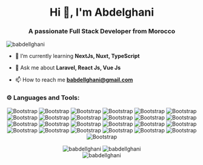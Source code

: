 <h1 align="center">Hi 👋, I'm Abdelghani</h1>
<h3 align="center">A passionate Full Stack Developer from Morocco</h3>

<p align="left"> <img src="https://komarev.com/ghpvc/?username=babdellghani&label=Profile%20views&color=0e75b6&style=flat" alt="babdellghani" /> </p>

- 🌱 I’m currently learning **NextJs, Nuxt, TypeScript**

- 💬 Ask me about **Laravel, React Js, Vue Js**

- 📫 How to reach me **babdellghani@gmail.com**


### ⚙️ Languages and Tools:

<div align="center">

![Bootstrap](https://img.shields.io/badge/-HTML5-05122A?style=flat-square&logo=HTML5&color=353535) ![Bootstrap](https://img.shields.io/badge/-CSS3-05122A?style=flat-square&logo=CSS3&color=353535) ![Bootstrap](https://img.shields.io/badge/-JAVASCRIPT-05122A?style=flat-square&logo=JAVASCRIPT&color=353535) ![Bootstrap](https://img.shields.io/badge/-PHP-05122A?style=flat-square&logo=PHP&color=353535) ![Bootstrap](https://img.shields.io/badge/-MySql-05122A?style=flat-square&logo=MySql&color=353535) ![Bootstrap](https://img.shields.io/badge/-MongoDb-05122A?style=flat-square&logo=MongoDb&color=353535) ![Bootstrap](https://img.shields.io/badge/-PostgreSql-05122A?style=flat-square&logo=PostgreSql&color=353535) ![Bootstrap](https://img.shields.io/badge/-SQLite-05122A?style=flat-square&logo=SQLite&color=353535) ![Bootstrap](https://img.shields.io/badge/-BootStrap-05122A?style=flat-square&logo=BootStrap&color=353535) ![Bootstrap](https://img.shields.io/badge/-TailwindCSS-05122A?style=flat-square&logo=TailwindCSS&color=353535) ![Bootstrap](https://img.shields.io/badge/-Sass-05122A?style=flat-square&logo=Sass&color=353535) ![Bootstrap](https://img.shields.io/badge/-Jquery-05122A?style=flat-square&logo=Jquery&color=353535) ![Bootstrap](https://img.shields.io/badge/-Laravel-05122A?style=flat-square&logo=Laravel&color=353535) ![Bootstrap](https://img.shields.io/badge/-React-05122A?style=flat-square&logo=React&color=353535) ![Bootstrap](https://img.shields.io/badge/-Vue.js-05122A?style=flat-square&logo=Vue.js&color=353535) ![Bootstrap](https://img.shields.io/badge/-Redux-05122A?style=flat-square&logo=Redux&color=353535) ![Bootstrap](https://img.shields.io/badge/-ReactRouter-05122A?style=flat-square&logo=ReactRouter&color=353535) ![Bootstrap](https://img.shields.io/badge/-ShadcnUi-05122A?style=flat-square&logo=ShadcnUi&color=353535) ![Bootstrap](https://img.shields.io/badge/-Jest-05122A?style=flat-square&logo=Jest&color=353535) ![Bootstrap](https://img.shields.io/badge/-Npm-05122A?style=flat-square&logo=Npm&color=353535) ![Bootstrap](https://img.shields.io/badge/-Vite-05122A?style=flat-square&logo=Vite&color=353535) ![Bootstrap](https://img.shields.io/badge/-Node.js-05122A?style=flat-square&logo=Node.js&color=353535) ![Bootstrap](https://img.shields.io/badge/-Linux-05122A?style=flat-square&logo=Linux&color=353535) ![Bootstrap](https://img.shields.io/badge/-Git-05122A?style=flat-square&logo=Git&color=353535) ![Bootstrap](https://img.shields.io/badge/-GitHub-05122A?style=flat-square&logo=GitHub&color=353535)

</div>



<div align="center">
   <img align="center" src="https://github-readme-stats.vercel.app/api?username=babdellghani&show_icons=true&locale=en" alt="babdellghani" />
   <img align="center" src="https://github-readme-streak-stats.herokuapp.com/?user=babdellghani&" alt="babdellghani" />
</div>



<div align="center">
   <img align="center" src="https://github-readme-stats.vercel.app/api/top-langs?username=babdellghani&show_icons=true&locale=en&layout=compact" alt="babdellghani" />
</div>



